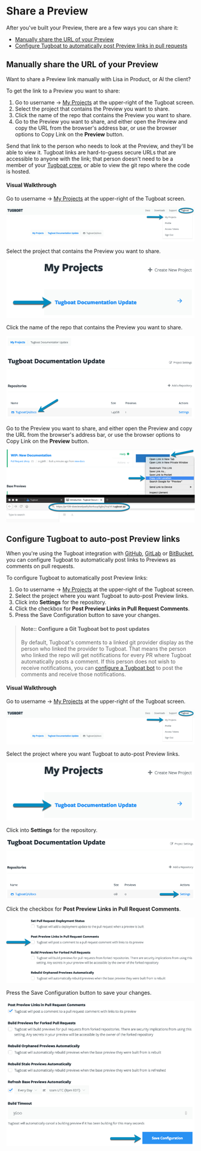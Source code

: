 # Share a Preview

After you've built your Preview, there are a few ways you can share it:

- [Manually share the URL of your Preview](#manually-share-the-url-of-your-preview)
- [Configure Tugboat to automatically post Preview links in pull requests](#configure-tugboat-to-auto-post-preview-links)

## Manually share the URL of your Preview

Want to share a Preview link manually with Lisa in Product, or Al the client?

To get the link to a Preview you want to share:

1. Go to username -> [My Projects](https://dashboard.tugboat.qa/projects) at the
   upper-right of the Tugboat screen.
2. Select the project that contains the Preview you want to share.
3. Click the name of the repo that contains the Preview you want to share.
4. Go to the Preview you want to share, and either open the Preview and copy the
   URL from the browser's address bar, or use the browser options to Copy Link
   on the **Preview** button.

Send that link to the person who needs to look at the Preview, and they'll be
able to view it. Tugboat links are hard-to-guess secure URLs that are accessible
to anyone with the link; that person doesn't need to be a member of your
[Tugboat crew](../../administering-tugboat-crew/index.md), or able to view the
git repo where the code is hosted.

#### Visual Walkthrough

Go to username -> [My Projects](https://dashboard.tugboat.qa/projects) at the
upper-right of the Tugboat screen.

![Go to username -> My Projects](../../_images/go-to-user-my-projects.png)

Select the project that contains the Preview you want to share.

![Select the project](../../_images/select-a-project.png)

Click the name of the repo that contains the Preview you want to share.

![Click into Tugboat repository](../../_images/click-into-tugboat-repository.png)

Go to the Preview you want to share, and either open the Preview and copy the
URL from the browser's address bar, or use the browser options to Copy Link on
the **Preview** button.

![Manually share Preview](../../_images/manually-share-preview.png)

## Configure Tugboat to auto-post Preview links

When you're using the Tugboat integration with
[GitHub](../../setting-up-tugboat/index.md#github),
[GitLab](../../setting-up-tugboat/index.md#gitlab) or
[BitBucket](../../setting-up-tugboat/index.md#bitbucket), you can configure
Tugboat to automatically post links to Previews as comments on pull requests.

To configure Tugboat to automatically post Preview links:

1. Go to username -> [My Projects](https://dashboard.tugboat.qa/projects) at the
   upper-right of the Tugboat screen.
2. Select the project where you want Tugboat to auto-post Preview links.
3. Click into **Settings** for the repository.
4. Click the checkbox for **Post Preview Links in Pull Request Comments**.
5. Press the Save Configuration button to save your changes.

> #### Note:: Configure a Git Tugboat bot to post updates
>
> By default, Tugboat's comments to a linked git provider display as the person
> who linked the provider to Tugboat. That means the person who linked the repo
> will get notifications for every PR where Tugboat automatically posts a
> comment. If this person does not wish to receive notifications, you can
> [configure a Tugboat bot](../../administering-tugboat-crew/index.md#add-a-tugboat-bot-to-your-team)
> to post the comments and receive those notifications.

#### Visual Walkthrough

Go to username -> [My Projects](https://dashboard.tugboat.qa/projects) at the
upper-right of the Tugboat screen.

![Go to username -> My Projects](../../_images/go-to-user-my-projects.png)

Select the project where you want Tugboat to auto-post Preview links.

![Select the project](../../_images/select-a-project.png)

Click into **Settings** for the repository.

![Go to Repository Settings](../../_images/go-to-repository-settings.png)

Click the checkbox for **Post Preview Links in Pull Request Comments**.

![Click the checkbox next to Post Preview Links in Pull Request Comments](../../_images/share-preview-post-preview-links-in-pull-request-comments.png)

Press the Save Configuration button to save your changes.

![Press the Save Configuration button](../../_images/share-preview-repo-settings-save-configuration.png)
